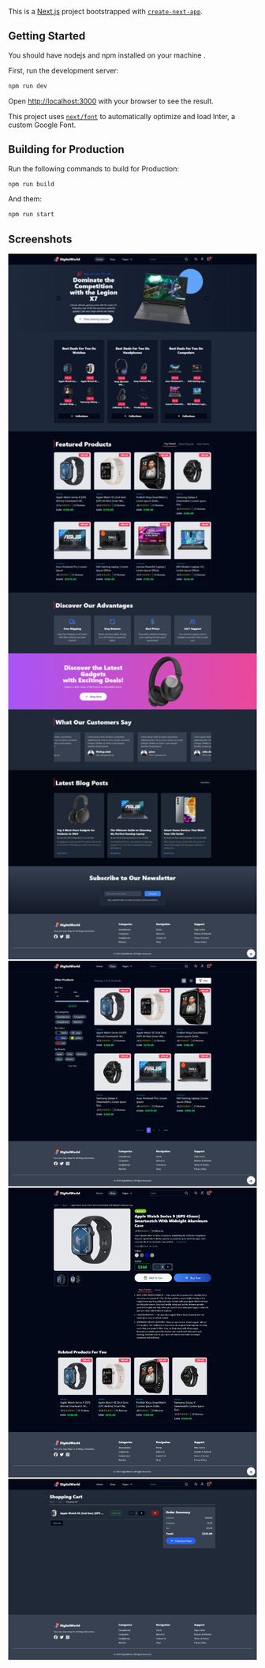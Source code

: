 This is a [Next.js](https://nextjs.org/) project bootstrapped with [`create-next-app`](https://github.com/vercel/next.js/tree/canary/packages/create-next-app).

## Getting Started
You should have nodejs and npm installed on your machine .


First, run the development server:



```bash
npm run dev
```

Open [http://localhost:3000](http://localhost:3000) with your browser to see the result.


This project uses [`next/font`](https://nextjs.org/docs/basic-features/font-optimization) to automatically optimize and load Inter, a custom Google Font.

## Building for Production
Run the following commands to build for Production:
```bash
npm run build
```
And them:
```bash
npm run start
```
## Screenshots

<img src="readme-images/screencapture-localhost-3000-2025-06-21-08_46_50.png" alt="Screenshot" width="600"/>

<img src="readme-images/screencapture-localhost-3000-shop-2025-06-20-16_40_11.png" alt="Screenshot" width="600"/>

<img src="readme-images/screencapture-localhost-3000-shop-1-2025-06-20-16_39_15.png" alt="Screenshot" width="600"/>
<img src="readme-images/screencapture-localhost-3000-cart-2025-06-20-21_41_05.png" alt="Screenshot" width="600"/>
